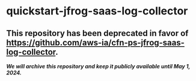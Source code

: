 # quickstart-jfrog-saas-log-collector 
## This repository has been deprecated in favor of https://github.com/aws-ia/cfn-ps-jfrog-saas-log-collector. 
***We will archive this repository and keep it publicly available until May 1, 2024.***

